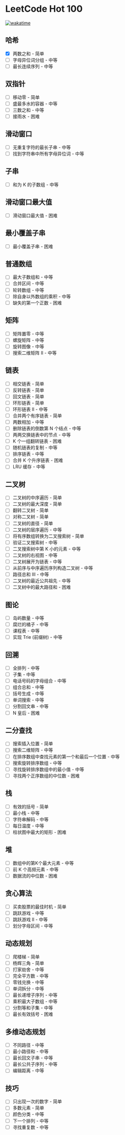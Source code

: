 # LeetCode Hot 100

[![wakatime](https://wakatime.com/badge/user/5b960c5b-a7d7-4a2d-bb6b-fdcef6171837/project/dc31a129-18f3-4e2e-9673-ea66d0871c47.svg)](https://wakatime.com/badge/user/5b960c5b-a7d7-4a2d-bb6b-fdcef6171837/project/dc31a129-18f3-4e2e-9673-ea66d0871c47.svg)

## 哈希
- [X] 两数之和 - 简单
- [ ] 字母异位词分组 - 中等
- [ ] 最长连续序列 - 中等

## 双指针
- [ ] 移动零 - 简单
- [ ] 盛最多水的容器 - 中等
- [ ] 三数之和 - 中等
- [ ] 接雨水 - 困难

## 滑动窗口
- [ ] 无重复字符的最长子串 - 中等
- [ ] 找到字符串中所有字母异位词 - 中等

## 子串
- [ ] 和为 K 的子数组 - 中等

## 滑动窗口最大值
- [ ] 滑动窗口最大值 - 困难

## 最小覆盖子串
- [ ] 最小覆盖子串 - 困难

## 普通数组
- [ ] 最大子数组和 - 中等
- [ ] 合并区间 - 中等
- [ ] 轮转数组 - 中等
- [ ] 除自身以外数组的乘积 - 中等
- [ ] 缺失的第一个正数 - 困难

## 矩阵
- [ ] 矩阵置零 - 中等
- [ ] 螺旋矩阵 - 中等
- [ ] 旋转图像 - 中等
- [ ] 搜索二维矩阵 II - 中等

## 链表
- [ ] 相交链表 - 简单
- [ ] 反转链表 - 简单
- [ ] 回文链表 - 简单
- [ ] 环形链表 - 简单
- [ ] 环形链表 II - 中等
- [ ] 合并两个有序链表 - 简单
- [ ] 两数相加 - 中等
- [ ] 删除链表的倒数第 N 个结点 - 中等
- [ ] 两两交换链表中的节点 - 中等
- [ ] K 个一组翻转链表 - 困难
- [ ] 随机链表的复制 - 中等
- [ ] 排序链表 - 中等
- [ ] 合并 K 个升序链表 - 困难
- [ ] LRU 缓存 - 中等

## 二叉树
- [ ] 二叉树的中序遍历 - 简单
- [ ] 二叉树的最大深度 - 简单
- [ ] 翻转二叉树 - 简单
- [ ] 对称二叉树 - 简单
- [ ] 二叉树的直径 - 简单
- [ ] 二叉树的层序遍历 - 中等
- [ ] 将有序数组转换为二叉搜索树 - 简单
- [ ] 验证二叉搜索树 - 中等
- [ ] 二叉搜索树中第 K 小的元素 - 中等
- [ ] 二叉树的右视图 - 中等
- [ ] 二叉树展开为链表 - 中等
- [ ] 从前序与中序遍历序列构造二叉树 - 中等
- [ ] 路径总和 III - 中等
- [ ] 二叉树的最近公共祖先 - 中等
- [ ] 二叉树中的最大路径和 - 困难

## 图论
- [ ] 岛屿数量 - 中等
- [ ] 腐烂的橘子 - 中等
- [ ] 课程表 - 中等
- [ ] 实现 Trie (前缀树) - 中等

## 回溯
- [ ] 全排列 - 中等
- [ ] 子集 - 中等
- [ ] 电话号码的字母组合 - 中等
- [ ] 组合总和 - 中等
- [ ] 括号生成 - 中等
- [ ] 单词搜索 - 中等
- [ ] 分割回文串 - 中等
- [ ] N 皇后 - 困难

## 二分查找
- [ ] 搜索插入位置 - 简单
- [ ] 搜索二维矩阵 - 中等
- [ ] 在排序数组中查找元素的第一个和最后一个位置 - 中等
- [ ] 搜索旋转排序数组 - 中等
- [ ] 寻找旋转排序数组中的最小值 - 中等
- [ ] 寻找两个正序数组的中位数 - 困难

## 栈
- [ ] 有效的括号 - 简单
- [ ] 最小栈 - 中等
- [ ] 字符串解码 - 中等
- [ ] 每日温度 - 中等
- [ ] 柱状图中最大的矩形 - 困难

## 堆
- [ ] 数组中的第K个最大元素 - 中等
- [ ] 前 K 个高频元素 - 中等
- [ ] 数据流的中位数 - 困难

## 贪心算法
- [ ] 买卖股票的最佳时机 - 简单
- [ ] 跳跃游戏 - 中等
- [ ] 跳跃游戏 II - 中等
- [ ] 划分字母区间 - 中等

## 动态规划
- [ ] 爬楼梯 - 简单
- [ ] 杨辉三角 - 简单
- [ ] 打家劫舍 - 中等
- [ ] 完全平方数 - 中等
- [ ] 零钱兑换 - 中等
- [ ] 单词拆分 - 中等
- [ ] 最长递增子序列 - 中等
- [ ] 乘积最大子数组 - 中等
- [ ] 分割等和子集 - 中等
- [ ] 最长有效括号 - 困难

## 多维动态规划
- [ ] 不同路径 - 中等
- [ ] 最小路径和 - 中等
- [ ] 最长回文子串 - 中等
- [ ] 最长公共子序列 - 中等
- [ ] 编辑距离 - 中等

## 技巧
- [ ] 只出现一次的数字 - 简单
- [ ] 多数元素 - 简单
- [ ] 颜色分类 - 中等
- [ ] 下一个排列 - 中等
- [ ] 寻找重复数 - 中等
